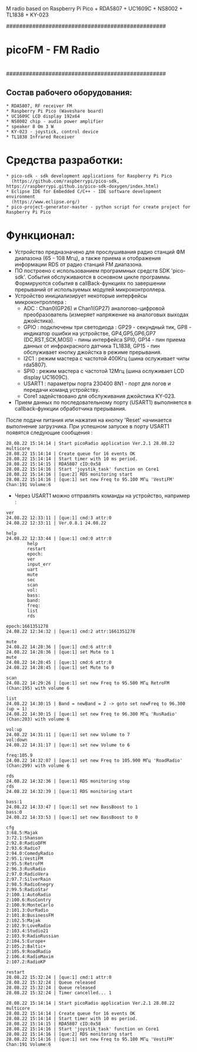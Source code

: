 M radio based on Raspberry Pi Pico + RDA5807 + UC1609C + NS8002 + TL1838 + KY-023

#################################################
#
#            picoFM - FM Radio
#
#################################################


## Состав рабочего оборудования:

```
* RDA5807, RF receiver FM
* Raspberry Pi Pico (Waveshare board)
* UC1609C LCD display 192x64
* NS8002 chip - audio power amplifier
* speaker 8 Om 3 W
* KY-023 - joystick, control device
* TL1838 Infrared Receiver
```


# Средства разработки:

```
* pico-sdk - sdk development applications for Raspberry Pi Pico
  (https://github.com/raspberrypi/pico-sdk, https://raspberrypi.github.io/pico-sdk-doxygen/index.html)
* Eclipse IDE for Embedded C/C++ - IDE software development environment
  (https://www.eclipse.org/)
* pico-project-generator-master - python script for create project for Raspberry Pi Pico
```


# Функционал:
* Устройство предназначено для прослушивания радио станций ФМ диапазона (65 - 108 Мгц),
  а также приема и отображения информации RDS от радио станций FM диапазона.
* ПО построено с использованием программных средств SDK 'pico-sdk'.
  События обслуживаются в основном цикле программы. Формируются события в callBack-функциях
  по завершении прерываний от используемых модулей микроконтроллера.
* Устройство инициализирует некоторые интерфейсы микроконтроллера :
  - ADC : Chan0(GP26) и Chan1(GP27) аналогово-цифровой преобразователь (измеряет напряжение на аналоговых выходах джойстика).
  - GPIO : подключены три светодиода : GP29 - секундный тик, GP8 - индикатор ошибки на устройстве,
           GP4,GP5,GP6,GP7 (DC,RST,SCK,MOSI) - пины интерфейса SPI0, GP14 - пин приема данных от
           инфракрасного датчика TL1838, GP15 - пин обслуживает кнопку джойстка в режиме прерывания.
  - I2C1 : режим мастера с частотой 400Кгц (шина ослуживает чипы rda5807).
  - SPI0 : режим мастера с частотой 12Мгц (шина ослуживает LCD display UC1609C).
  - USART1 : параметры порта 230400 8N1 - порт для логов и передачи команд устройству.
  - Core1 задействовано для обслуживания джойстика KY-023.
* Прием данных по последовательному порту (USART1) выполняется в callback-функции обработчика прерывания.

После подачи питания или нажатия на кнопку 'Reset' начинается выполнение загрузчика.
При успешном запуске в порту USART1 появятся следующие сообщения :


```
28.08.22 15:14:14 | Start picoRadio application Ver.2.1 28.08.22 multicore
28.08.22 15:14:14 | Create queue for 16 events OK
28.08.22 15:14:14 | Start timer with 10 ms period.
28.08.22 15:14:15 | RDA5807 cID:0x58
28.08.22 15:14:16 | Start 'joystik_task' function on Core1
28.08.22 15:14:16 | [que:2] RDS monitoring start
28.08.22 15:14:16 | [que:1] set new Freq to 95.100 МГц 'VestiFM' Chan:191 Volume:6
```

* Через USART1 можно отправлять команды на устройство, например :

```
ver
24.08.22 12:33:11 | [que:1] cmd:3 attr:0
24.08.22 12:33:11 | Ver.0.8.1 24.08.22

help
24.08.22 12:33:44 | [que:1] cmd:0 attr:0
        help
        restart
        epoch:
        ver
        input_err
        uart
        mute
        sec
        scan
        vol:
        bass:
        band:
        freq:
        list
        rds

epoch:1661351278
24.08.22 12:34:32 | [que:1] cmd:2 attr:1661351278

mute
24.08.22 14:28:36 | [que:1] cmd:6 attr:0
24.08.22 14:28:36 | [que:1] set Mute to 1
mute
24.08.22 14:28:45 | [que:1] cmd:6 attr:0
24.08.22 14:28:45 | [que:1] set Mute to 0

scan
24.08.22 14:29:26 | [que:1] set new Freq to 95.500 МГц RetroFM (Chan:195) with volume 6

list
24.08.22 14:30:15 | Band = newBand = 2 -> goto set newFreq to 96.300 (up = 1)
24.08.22 14:30:15 | [que:1] set new Freq to 96.300 МГц 'RusRadio' (Chan:203) with volume 6

vol:up
24.08.22 14:31:11 | [que:1] set new Volume to 7
vol:down
24.08.22 14:31:17 | [que:1] set new Volume to 6

freq:105.9
24.08.22 14:32:07 | [que:1] set new Freq to 105.900 МГц 'RoadRadio' (Chan:299) with volume 6

rds
24.08.22 14:32:36 | [que:1] RDS monitoring stop
rds
24.08.22 14:32:39 | [que:1] RDS monitoring start

bass:1
24.08.22 14:33:47 | [que:1] set new BassBoost to 1
bass:0
24.08.22 14:33:53 | [que:1] set new BassBoost to 0

cfg
3:68.5:Majak
3:72.1:Shanson
2:92.8:RadioDFM
2:93.6:Radio7
2:94.0:ComedyRadio
2:95.1:VestiFM
2:95.5:RetroFM
2:96.3:RusRadio
2:97.0:RadioVera
2:97.7:SilverRain
2:98.5:RadioEnegry
2:99.5:RadioStar
2:100.1:AutoRadio
2:100.6:RusContry
2:100.9:MonteCarlo
2:101.3:OurRadio
2:101.8:BusinessFM
2:102.5:Majak
2:102.9:LoveRadio
2:103.4:Studio21
2:103.9:RadioRussian
2:104.5:Europe+
2:105.2:Baltic+
2:105.9:RoadRadio
2:106.4:RadioMaxim
2:107.2:RadioKP

restart
28.08.22 15:32:24 | [que:1] cmd:1 attr:0
28.08.22 15:32:24 | Queue released
28.08.22 15:32:24 | Queue released
28.08.22 15:32:24 | Timer cancelled... 1

28.08.22 15:14:14 | Start picoRadio application Ver.2.1 28.08.22 multicore
28.08.22 15:14:14 | Create queue for 16 events OK
28.08.22 15:14:14 | Start timer with 10 ms period.
28.08.22 15:14:15 | RDA5807 cID:0x58
28.08.22 15:14:16 | Start 'joystik_task' function on Core1
28.08.22 15:14:16 | [que:2] RDS monitoring start
28.08.22 15:14:16 | [que:1] set new Freq to 95.100 МГц 'VestiFM' Chan:191 Volume:6
```
